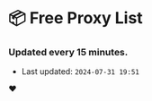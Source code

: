 # :package: Free Proxy List
### Updated every 15 minutes.

- Last updated: `2024-07-31 19:51`

:heart:
